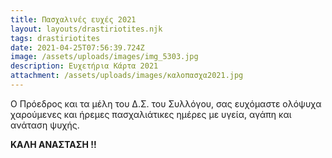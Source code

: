 ```yaml
---
title: Πασχαλινές ευχές 2021
layout: layouts/drastiriotites.njk
tags: drastiriotites
date: 2021-04-25T07:56:39.724Z
image: /assets/uploads/images/img_5303.jpg
description: Ευχετήρια Κάρτα 2021
attachment: /assets/uploads/images/καλοπασχα2021.jpg
---
```

Ο Πρόεδρος και τα μέλη του Δ.Σ. του Συλλόγου, σας ευχόμαστε ολόψυχα χαρούμενες και ήρεμες πασχαλιάτικες ημέρες με υγεία, αγάπη και ανάταση ψυχής.

**ΚΑΛΗ ΑΝΑΣΤΑΣΗ !!**